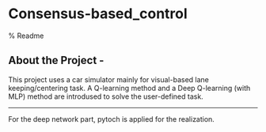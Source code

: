 # Consensus-based_control
% Readme                                           

About the Project - 
--------------------
This project uses a car simulator mainly for visual-based lane keeping/centering task. 
A Q-learning method and a Deep Q-learning (with MLP) method are introdused to solve the user-defined task.

--------------------
For the deep network part, pytoch is applied for the realization.
